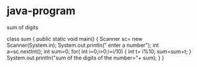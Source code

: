 # java-program
sum of digits

class sum
{ public static void main()
{ Scanner sc= new Scanner(System.in);
System.out.println(" enter a number");
int a=sc.nextInt();
int sum=0;
for( int i=0;i>0;i=i/10)
{ int t= i%10;
sum=sum+t; }
System.out.println("sum of the digits of the number="+ sum);
}
}
